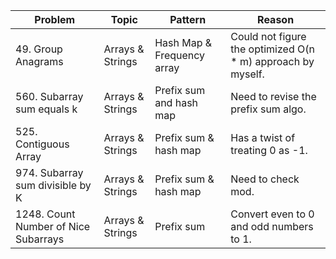 | Problem                              | Topic            | Pattern                    | Reason                                                      |
|--------------------------------------|------------------|----------------------------|-------------------------------------------------------------|
| 49. Group Anagrams                   | Arrays & Strings | Hash Map & Frequency array | Could not figure the optimized O(n * m) approach by myself. |
| 560. Subarray sum equals k           | Arrays & Strings | Prefix sum and hash map    | Need to revise the prefix sum algo.                         |
| 525. Contiguous Array                | Arrays & Strings | Prefix sum & hash map      | Has a twist of treating 0 as -1.                            |
| 974. Subarray sum divisible by K     | Arrays & Strings | Prefix sum & hash map      | Need to check mod.                                          |
| 1248. Count Number of Nice Subarrays | Arrays & Strings | Prefix sum                 | Convert even to 0 and odd numbers to 1.                     |